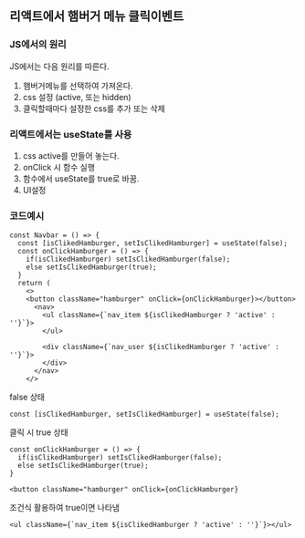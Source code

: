 ## 리액트에서 햄버거 메뉴 클릭이벤트

### JS에서의 원리

JS에서는 다음 원리를 따른다.

1. 햄버거메뉴를 선택하여 가져온다.
2. css 설정 (active, 또는 hidden)
3. 클릭할때마다 설정한 css를 추가 또는 삭제

### 리액트에서는 useState를 사용

1. css active를 만들어 놓는다.
2. onClick 시 함수 실행
3. 함수에서 useState를 true로 바꿈.
4. UI설정

### 코드예시

    const Navbar = () => {
      const [isClikedHamburger, setIsClikedHamburger] = useState(false);
      const onClickHamburger = () => {
        if(isClikedHamburger) setIsClikedHamburger(false);
        else setIsClikedHamburger(true);
      }
      return (
        <>
        <button className="hamburger" onClick={onClickHamburger}></button>
          <nav>            
            <ul className={`nav_item ${isClikedHamburger ? 'active' : ''}`}>
            </ul>

            <div className={`nav_user ${isClikedHamburger ? 'active' : ''}`}>
            </div>
          </nav>
        </>

false 상태

    const [isClikedHamburger, setIsClikedHamburger] = useState(false);

클릭 시 true 상태

    const onClickHamburger = () => {
      if(isClikedHamburger) setIsClikedHamburger(false);
      else setIsClikedHamburger(true);
    }
   
    <button className="hamburger" onClick={onClickHamburger}
    
조건식 활용하여 true이면 나타냄

    <ul className={`nav_item ${isClikedHamburger ? 'active' : ''}`}></ul>

